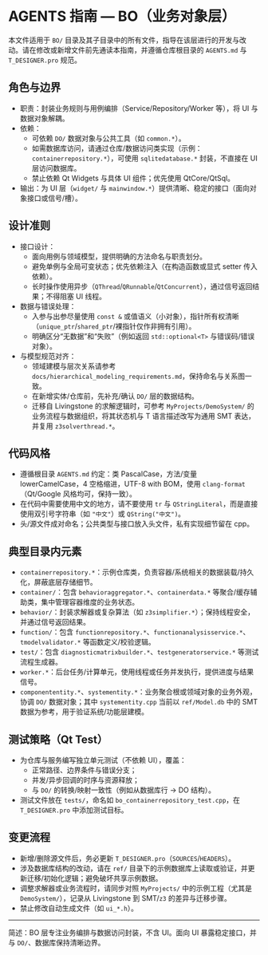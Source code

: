 # AGENTS 指南 — BO（业务对象层）

本文件适用于 `BO/` 目录及其子目录中的所有文件，指导在该层进行的开发与改动。请在修改或新增文件前先通读本指南，并遵循仓库根目录的 `AGENTS.md` 与 `T_DESIGNER.pro` 规范。

## 角色与边界
- 职责：封装业务规则与用例编排（Service/Repository/Worker 等），将 UI 与数据对象解耦。
- 依赖：
  - 可依赖 `DO/` 数据对象与公共工具（如 `common.*`）。
  - 如需数据库访问，请通过仓库/数据访问类实现（示例：`containerrepository.*`），可使用 `sqlitedatabase.*` 封装，不直接在 UI 层访问数据库。
  - 禁止依赖 Qt Widgets 与具体 UI 组件；优先使用 QtCore/QtSql。
- 输出：为 UI 层（`widget/` 与 `mainwindow.*`）提供清晰、稳定的接口（面向对象接口或信号/槽）。

## 设计准则
- 接口设计：
  - 面向用例与领域模型，提供明确的方法命名与职责划分。
  - 避免单例与全局可变状态；优先依赖注入（在构造函数或显式 setter 传入依赖）。
  - 长时操作使用异步（`QThread`/`QRunnable`/`QtConcurrent`），通过信号返回结果；不得阻塞 UI 线程。
- 数据与错误处理：
  - 入参与出参尽量使用 `const &` 或值语义（小对象），指针所有权清晰（`unique_ptr`/`shared_ptr`/裸指针仅作非拥有引用）。
  - 明确区分“无数据”和“失败”（例如返回 `std::optional<T>` 与错误码/错误对象）。
- 与模型规范对齐：
  - 领域建模与层次关系请参考 `docs/hierarchical_modeling_requirements.md`，保持命名与关系图一致。
  - 在新增实体/仓库前，先补充/确认 `DO/` 层的数据结构。
  - 迁移自 Livingstone 的求解逻辑时，可参考 `MyProjects/DemoSystem/` 的业务流程与数据组织，将其状态机与 T 语言描述改写为通用 SMT 表达，并复用 `z3solverthread.*`。

## 代码风格
- 遵循根目录 `AGENTS.md` 约定：类 PascalCase，方法/变量 lowerCamelCase，4 空格缩进，UTF-8 with BOM，使用 `clang-format`（Qt/Google 风格均可，保持一致）。
- 在代码中需要使用中文的地方，请不要使用 `tr` 与 `QStringLiteral`，而是直接使用双引号字符串（如 `"中文"`）或 `QString("中文")`。
- 头/源文件成对命名；公共类型与接口放入头文件，私有实现细节留在 cpp。

## 典型目录内元素
- `containerrepository.*`：示例仓库类，负责容器/系统相关的数据装载/持久化，屏蔽底层存储细节。
- `container/`：包含 `behavioraggregator.*`、`containerdata.*` 等聚合/缓存辅助类，集中管理容器维度的业务状态。
- `behavior/`：封装求解器或复杂算法（如 `z3simplifier.*`）；保持线程安全，并通过信号返回结果。
- `function/`：包含 `functionrepository.*`、`functionanalysisservice.*`、`tmodelvalidator.*` 等函数定义/校验逻辑。
- `test/`：包含 `diagnosticmatrixbuilder.*`、`testgeneratorservice.*` 等测试流程生成器。
- `worker.*`：后台任务/计算单元，使用线程或任务并发执行，提供进度与结果信号。
- `componententity.*`、`systementity.*`：业务聚合根或领域对象的业务外观，协调 `DO/` 数据对象；其中 `systementity.cpp` 当前以 `ref/Model.db` 中的 SMT 数据为参考，用于验证系统/功能层建模。

## 测试策略（Qt Test）
- 为仓库与服务编写独立单元测试（不依赖 UI），覆盖：
  - 正常路径、边界条件与错误分支；
  - 并发/异步回调的时序与资源释放；
  - 与 `DO/` 的转换/映射一致性（例如从数据库行 -> DO 结构）。
- 测试文件放在 `tests/`，命名如 `bo_containerrepository_test.cpp`，在 `T_DESIGNER.pro` 中添加测试目标。

## 变更流程
- 新增/删除源文件后，务必更新 `T_DESIGNER.pro`（`SOURCES`/`HEADERS`）。
- 涉及数据库结构的改动，请在 `ref/` 目录下的示例数据库上读取或验证，并更新迁移/初始化逻辑；避免破坏共享示例数据。
- 调整求解器或业务流程时，请同步对照 `MyProjects/` 中的示例工程（尤其是 `DemoSystem/`），记录从 Livingstone 到 SMT/`z3` 的差异与迁移步骤。
- 禁止修改自动生成文件（如 `ui_*.h`）。

---
简述：BO 层专注业务编排与数据访问封装，不含 UI。面向 UI 暴露稳定接口，并与 `DO/`、数据库保持清晰边界。
